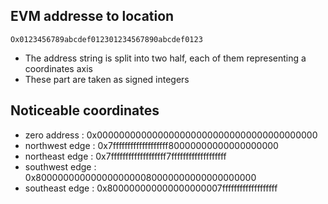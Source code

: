 ## EVM addresse to location 

`Ox0123456789abcdef012301234567890abcdef0123`

* The address string is split into two half, each of them representing a coordinates axis
* These part are taken as signed integers 


## Noticeable coordinates 

* zero address :    0x0000000000000000000000000000000000000000
* northwest edge :  0x7fffffffffffffffffff80000000000000000000
* northeast edge :  0x7fffffffffffffffffff7fffffffffffffffffff
* southwest edge :  0x8000000000000000000080000000000000000000
* southeast edge :  0x800000000000000000007fffffffffffffffffff
